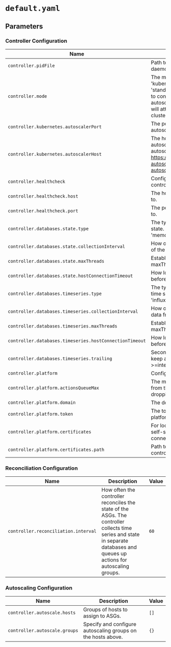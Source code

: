 # `default.yaml`

## Parameters

### Controller Configuration

| Name                                                    | Description                                                                                                                                                                                                                                                    | Value                            |
| ------------------------------------------------------- | -------------------------------------------------------------------------------------------------------------------------------------------------------------------------------------------------------------------------------------------------------------- | -------------------------------- |
| `controller.pidFile`                                    | Path to the file where the controller daemon process writes its PID.                                                                                                                                                                                           | `/opt/premiscale/premiscale.pid` |
| `controller.mode`                                       | The mode of the controller. Can be 'kubernetes' or 'standalone'. If 'standalone', the controller will not attempt to connect to a Kubernetes cluster autoscaler. If 'kubernetes', the controller will attempt to connect to the Kubernetes cluster autoscaler. | `standalone`                     |
| `controller.kubernetes.autoscalerPort`                  | The port on which the Kubernetes autoscaler is listening.                                                                                                                                                                                                      | `8080`                           |
| `controller.kubernetes.autoscalerHost`                  | The host on which the Kubernetes autoscaler is running. See also the cluster autoscaler Helm chart: https://github.com/premiscale/kubernetes-autoscaler/tree/master/charts/cluster-autoscaler.                                                                 | `cluster-autoscaler`             |
| `controller.healthcheck`                                | Configure the healthcheck endpoint for the controller.                                                                                                                                                                                                         | `{}`                             |
| `controller.healthcheck.host`                           | The host to bind the healthcheck endpoint to.                                                                                                                                                                                                                  | `127.0.0.1`                      |
| `controller.healthcheck.port`                           | The port to bind the healthcheck endpoint to.                                                                                                                                                                                                                  | `8085`                           |
| `controller.databases.state.type`                       | The type of database to use for storing state. Can be 'mysql' or 'sqlite' or 'memory'.                                                                                                                                                                         | `memory`                         |
| `controller.databases.state.collectionInterval`         | How often the agent retrieves state from all of the connected hosts.                                                                                                                                                                                           | `60`                             |
| `controller.databases.state.maxThreads`                 | Establish connections to hosts in maxThreads-batches.                                                                                                                                                                                                          | `10`                             |
| `controller.databases.state.hostConnectionTimeout`      | How long to wait for a connection to a host before timing out.                                                                                                                                                                                                 | `60`                             |
| `controller.databases.timeseries.type`                  | The type of database to use for storing time series data. At this time, can be 'influxdb' or 'memory'.                                                                                                                                                         | `memory`                         |
| `controller.databases.timeseries.collectionInterval`    | How often the agent retrieves time series data from all of the connected hosts.                                                                                                                                                                                | `60`                             |
| `controller.databases.timeseries.maxThreads`            | Establish connections to hosts in maxThreads-batches.                                                                                                                                                                                                          | `10`                             |
| `controller.databases.timeseries.hostConnectionTimeout` | How long to wait for a connection to a host before timing out.                                                                                                                                                                                                 | `60`                             |
| `controller.databases.timeseries.trailing`              | Seconds of collected time series data to keep and evaluate upon (must be >=interval). Default is 20 minutes                                                                                                                                                    | `1200`                           |
| `controller.platform`                                   | Configure the platform                                                                                                                                                                                                                                         | `{}`                             |
| `controller.platform.actionsQueueMax`                   | The maximum number of inbound actions from the platform to queue up before dropping them. 0 means no limit.                                                                                                                                                    | `0`                              |
| `controller.platform.domain`                            | The domain of the platform.                                                                                                                                                                                                                                    | `$PREMISCALE_PLATFORM`           |
| `controller.platform.token`                             | The token to use to authenticate with the platform.                                                                                                                                                                                                            | `$PREMISCALE_TOKEN`              |
| `controller.platform.certificates`                      | For local-only testing, you can provide self-signed certificates to the controller for connection to the platform services.                                                                                                                                    | `{}`                             |
| `controller.platform.certificates.path`                 | Path to a directory containing the controller's certificates.                                                                                                                                                                                                  | `/opt/premiscale/certs`          |

### Reconciliation Configuration

| Name                                 | Description                                                                                                                                                                  | Value |
| ------------------------------------ | ---------------------------------------------------------------------------------------------------------------------------------------------------------------------------- | ----- |
| `controller.reconciliation.interval` | How often the controller reconciles the state of the ASGs. The controller collects time series and state in separate databases and queues up actions for autoscaling groups. | `60`  |

### Autoscaling Configuration

| Name                          | Description                                                  | Value |
| ----------------------------- | ------------------------------------------------------------ | ----- |
| `controller.autoscale.hosts`  | Groups of hosts to assign to ASGs.                           | `[]`  |
| `controller.autoscale.groups` | Specify and configure autoscaling groups on the hosts above. | `{}`  |
